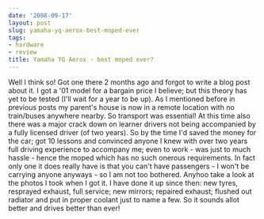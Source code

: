 ```yaml
---
date: '2008-09-17'
layout: post
slug: yamaha-yq-aerox-best-moped-ever
tags:
- hardware
- review
title: Yamaha YQ Aerox - best moped ever?
---
```


Well I
think so! Got one there 2 months ago and forgot to write a blog post
about it. I got a '01 model for a bargain price I believe; but this
theory has yet to be tested (I'll wait for a year to be up). As I
mentioned before in previous posts my parent's house is now in a remote
location with no train/buses anywhere nearby. So transport was
essential! At this time also there was a major crack down on learner
drivers not being accompanied by a fully licensed driver (of two years).
So by the time I'd saved the money for the car; got 10 lessons and
convinced anyone I knew with over two years full driving experience to
accompany me; even to work - was just to much hassle - hence the moped
which has no such onerous requirements. In fact only one it does really
have is that you can't have passengers - I won't be carrying anyone
anyways - so I am not too bothered. Anyhoo take a look at the photos I
took when I got it. I have done it up since then: new tyres, resprayed
exhaust, full service; new mirrors; repaired exhaust; flushed out
radiator and put in proper coolant just to name a few. So it sounds
allot better and drives better than ever!  
  
[](http://picasaweb.google.com/s/c/bin/slideshow.swf "Click here to block this object with Adblock Plus")[](http://picasaweb.google.com/s/c/bin/slideshow.swf "Click here to block this object with Adblock Plus")